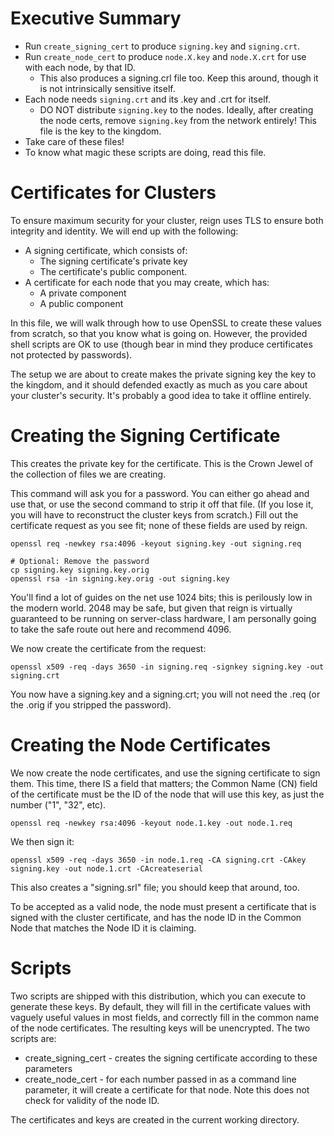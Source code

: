 # Executive Summary

* Run `create_signing_cert` to produce `signing.key` and `signing.crt`.
* Run `create_node_cert` to produce `node.X.key` and `node.X.crt` for use
  with each node, by that ID.
  * This also produces a signing.crl file too. Keep this around, though
    it is not intrinsically sensitive itself.
* Each node needs `signing.crt` and its .key and .crt for itself.
  * DO NOT distribute `signing.key` to the nodes. Ideally, after creating
    the node certs, remove `signing.key` from the network entirely! This
    file is the key to the kingdom.
* Take care of these files!
* To know what magic these scripts are doing, read this file.

# Certificates for Clusters

To ensure maximum security for your cluster, reign uses TLS to ensure both
integrity and identity. We will end up with the following:

* A signing certificate, which consists of:
  * The signing certificate's private key
  * The certificate's public component.
* A certificate for each node that you may create, which has:
  * A private component
  * A public component

In this file, we will walk through how to use OpenSSL to create these
values from scratch, so that you know what is going on. However, the
provided shell scripts are OK to use (though bear in mind they produce
certificates not protected by passwords).

The setup we are about to create makes the private signing key the key to
the kingdom, and it should defended exactly as much as you care about your
cluster's security. It's probably a good idea to take it offline entirely.

# Creating the Signing Certificate

This creates the private key for the certificate. This is the Crown Jewel
of the collection of files we are creating.

This command will ask you for a password. You can either go ahead and use
that, or use the second command to strip it off that file. (If you lose it,
you will have to reconstruct the cluster keys from scratch.) Fill out the
certificate request as you see fit; none of these fields are used by reign.

    openssl req -newkey rsa:4096 -keyout signing.key -out signing.req

    # Optional: Remove the password
    cp signing.key signing.key.orig
    openssl rsa -in signing.key.orig -out signing.key

You'll find a lot of guides on the net use 1024 bits; this is perilously low
in the modern world. 2048 may be safe, but given that reign is virtually
guaranteed to be running on server-class hardware, I am personally going to
take the safe route out here and recommend 4096.

We now create the certificate from the request:

    openssl x509 -req -days 3650 -in signing.req -signkey signing.key -out signing.crt

You now have a signing.key and a signing.crt; you will not need the .req
(or the .orig if you stripped the password).

# Creating the Node Certificates

We now create the node certificates, and use the signing certificate to
sign them. This time, there IS a field that matters; the Common Name (CN)
field of the certificate must be the ID of the node that will use this key,
as just the number ("1", "32", etc).

    openssl req -newkey rsa:4096 -keyout node.1.key -out node.1.req

We then sign it:

    openssl x509 -req -days 3650 -in node.1.req -CA signing.crt -CAkey signing.key -out node.1.crt -CAcreateserial

This also creates a "signing.srl" file; you should keep that around, too.

To be accepted as a valid node, the node must present a certificate that is
signed with the cluster certificate, and has the node ID in the Common Node
that matches the Node ID it is claiming.

# Scripts

Two scripts are shipped with this distribution, which you can execute to
generate these keys. By default, they will fill in the certificate values
with vaguely useful values in most fields, and correctly fill in the common
name of the node certificates. The resulting keys will be unencrypted. The
two scripts are:

* create_signing_cert - creates the signing certificate according to
  these parameters
* create_node_cert - for each number passed in as a command line
  parameter, it will create a certificate for that node. Note this does
  not check for validity of the node ID.

The certificates and keys are created in the current working directory.
